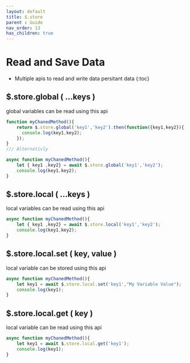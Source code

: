 ```yaml
---
layout: default
title: $.store
parent : Guide
nav_order: 13
has_children: true
---
```

# Read and Save Data
- Multiple apis to read and write data persitant data
{:toc}


## $.store.global ( ...keys )
global variables can be read using this api
```javascript
function myChanedMethod(){
    return $.store.global('key1','key2').then(function({key1,key2}){
      console.log(key1,key2);
    });
}
/// Alternativly

async function myChanedMethod(){
    let { key1 ,key2} = await $.store.global('key1','key2');
    console.log(key1,key2);
}
```

## $.store.local ( ...keys )
local variables can be read using this api
```javascript
async function myChanedMethod(){
    let { key1 ,key2} = await $.store.local('key1','key2');
    console.log(key1,key2);
}
```

## $.store.local.set ( key, value )
local variable can be stored using this api
```javascript
async function myChanedMethod(){
    let key1 = await $.store.local.set('key1',"My Variable Value");
    console.log(key1);
}
```

## $.store.local.get ( key )
local variable can be read using this api
```javascript
async function myChanedMethod(){
    let key1 = await $.store.local.get('key1');
    console.log(key1);
}
```